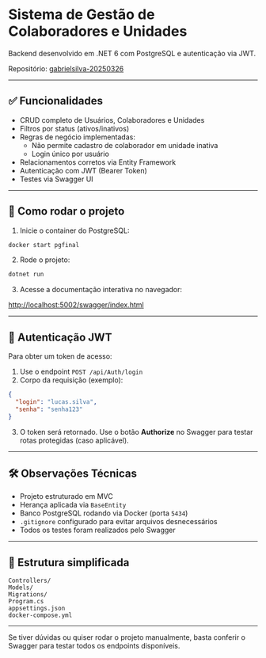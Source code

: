 # Sistema de Gestão de Colaboradores e Unidades

Backend desenvolvido em .NET 6 com PostgreSQL e autenticação via JWT.

Repositório: [gabrielsilva-20250326](https://github.com/gabrielsilva3107/gabrielsilva-20250326)

---

## ✅ Funcionalidades

- CRUD completo de Usuários, Colaboradores e Unidades
- Filtros por status (ativos/inativos)
- Regras de negócio implementadas:
  - Não permite cadastro de colaborador em unidade inativa
  - Login único por usuário
- Relacionamentos corretos via Entity Framework
- Autenticação com JWT (Bearer Token)
- Testes via Swagger UI

---

## 🚀 Como rodar o projeto

1. Inicie o container do PostgreSQL:

```bash
docker start pgfinal
```

2. Rode o projeto:

```bash
dotnet run
```

3. Acesse a documentação interativa no navegador:

[http://localhost:5002/swagger/index.html](http://localhost:5002/swagger/index.html)

---

## 🔐 Autenticação JWT

Para obter um token de acesso:

1. Use o endpoint `POST /api/Auth/login`
2. Corpo da requisição (exemplo):

```json
{
  "login": "lucas.silva",
  "senha": "senha123"
}
```

3. O token será retornado. Use o botão **Authorize** no Swagger para testar rotas protegidas (caso aplicável).

---

## 🛠️ Observações Técnicas

- Projeto estruturado em MVC
- Herança aplicada via `BaseEntity`
- Banco PostgreSQL rodando via Docker (porta `5434`)
- `.gitignore` configurado para evitar arquivos desnecessários
- Todos os testes foram realizados pelo Swagger

---

## 📂 Estrutura simplificada

```
Controllers/
Models/
Migrations/
Program.cs
appsettings.json
docker-compose.yml
```

---

Se tiver dúvidas ou quiser rodar o projeto manualmente, basta conferir o Swagger para testar todos os endpoints disponíveis.
